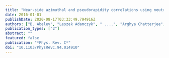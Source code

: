 ```yaml
---
title: "Near-side azimuthal and pseudorapidity correlations using neutral strange baryons and mesons in d+Au, Cu+Cu and Au+Au collisions at $sqrts_NN$ = 200 GeV"
date: 2016-01-01
publishDate: 2020-08-17T03:33:49.794916Z
authors: ["B. Abelev", "Leszek Adamczyk", " ....", "Arghya Chatterjee", "others [STAR Collaboration]"]
publication_types: ["2"]
abstract: ""
featured: false
publication: "*Phys. Rev. C*"
doi: "10.1103/PhysRevC.94.014910"
---
```


